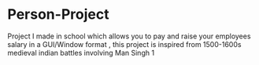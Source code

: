 # Person-Project
Project I made in school which allows you to pay and raise your employees salary in a GUI/Window format , this project is inspired from 1500-1600s medieval indian battles involving Man Singh 1
